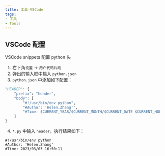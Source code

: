 ```yaml
---
title: 工具-VSCode
tags:
- 工具
- Tools
---
```


## VSCode 配置
<span class="custom-box custom-box-939">VSCode snippets 配置 python 头</span>
1.  右下角`设置` -> `用户代码片段`
2.  弹出的输入框中输入 `python.json`
3.  `python.json` 中添加如下配置：
```python
"HEADER": {
    "prefix": "header",
    "body": [
        "#!/usr/bin/env python",
        "#Author: 'Helen.Zhang'",
        "#Time: $CURRENT_YEAR/$CURRENT_MONTH/$CURRENT_DATE $CURRENT_HOUR:$CURRENT_MINUTE:$CURRENT_SECOND"
    ]
}
```
4. `*.py` 中输入 `header`，执行结果如下：
```
#!/usr/bin/env python
#Author: 'Helen.Zhang'
#Time: 2023/03/03 16:50:11
```
